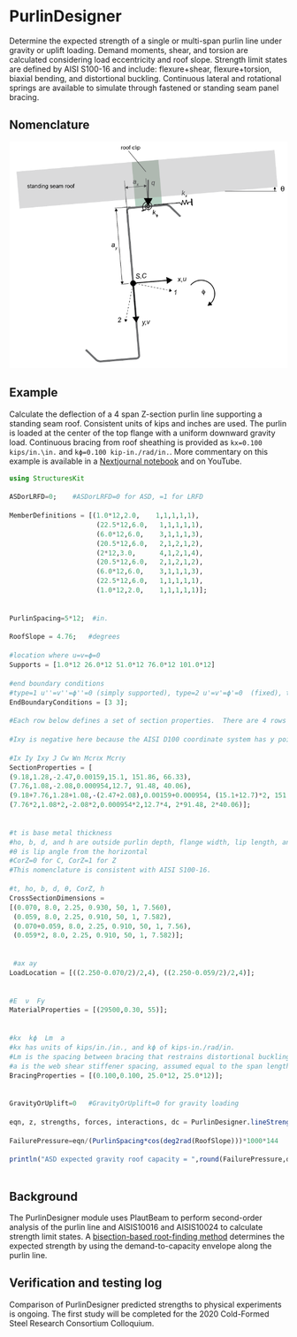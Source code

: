 # PurlinDesigner

Determine the expected strength of a single or multi-span purlin line under gravity or uplift loading.  Demand moments, shear, and torsion are calculated considering load eccentricity and roof slope.  Strength limit states are defined by AISI S100-16 and include: flexure+shear, flexure+torsion, biaxial bending, and distortional buckling.  Continuous lateral and rotational springs are available to simulate through fastened or standing seam panel bracing.  

## Nomenclature

![Module nomenclature](./assets/gravity.png)

## Example
Calculate the deflection of a 4 span Z-section purlin line supporting a standing seam roof.  Consistent units of kips and inches are used.  The purlin is loaded at the center of the top flange with a uniform downward gravity load. Continuous bracing from roof sheathing is provided as `kx=0.100 kips/in.\in.` and `kϕ=0.100 kip-in./rad/in.`.   More commentary on this example is available in a [Nextjournal notebook](https://nextjournal.com/runtosolve/metal-building-standing-seam-roof-design-example/) and on YouTube.

```julia
using StructuresKit

ASDorLRFD=0;    #ASDorLRFD=0 for ASD, =1 for LRFD

MemberDefinitions = [(1.0*12,2.0,    1,1,1,1,1),
                      (22.5*12,6.0,   1,1,1,1,1),
                      (6.0*12,6.0,    3,1,1,1,3),
                      (20.5*12,6.0,   2,1,2,1,2),
                      (2*12,3.0,      4,1,2,1,4),
                      (20.5*12,6.0,   2,1,2,1,2),
                      (6.0*12,6.0,    3,1,1,1,3),
                      (22.5*12,6.0,   1,1,1,1,1),
                      (1.0*12,2.0,    1,1,1,1,1)];


PurlinSpacing=5*12;  #in.

RoofSlope = 4.76;   #degrees

#location where u=v=ϕ=0
Supports = [1.0*12 26.0*12 51.0*12 76.0*12 101.0*12]

#end boundary conditions
#type=1 u''=v''=ϕ''=0 (simply supported), type=2 u'=v'=ϕ'=0  (fixed), type=3 u''=v''=ϕ''=u'''=v'''=ϕ'''=0 (free end, e.g., a cantilever)
EndBoundaryConditions = [3 3];

#Each row below defines a set of section properties.  There are 4 rows because there are 4 cross-sections in this example -  8ZS2.25x070, 8ZS2.25x059, 8ZS2.25x070+ 8ZS2.25x059 at a splice, and 8ZS2.25x059+8ZS2.25x059 at a splice.

#Ixy is negative here because the AISI D100 coordinate system has y pointing up however the PlautBeam.jl coordinate system has y pointing down.

#Ix Iy Ixy J Cw Wn Mcrℓx Mcrℓy
SectionProperties = [
(9.18,1.28,-2.47,0.00159,15.1, 151.86, 66.33),
(7.76,1.08,-2.08,0.000954,12.7, 91.48, 40.06),
(9.18+7.76,1.28+1.08,-(2.47+2.08),0.00159+0.000954, (15.1+12.7)*2, 151.86+91.48, 66.33+40.06),
(7.76*2,1.08*2,-2.08*2,0.000954*2,12.7*4, 2*91.48, 2*40.06)];


#t is base metal thickness
#ho, b, d, and h are outside purlin depth, flange width, lip length, and web flat height
#θ is lip angle from the horizontal
#CorZ=0 for C, CorZ=1 for Z
#This nomenclature is consistent with AISI S100-16.

#t, ho, b, d, θ, CorZ, h
CrossSectionDimensions =
[(0.070, 8.0, 2.25, 0.930, 50, 1, 7.560),
 (0.059, 8.0, 2.25, 0.910, 50, 1, 7.582),
 (0.070+0.059, 8.0, 2.25, 0.910, 50, 1, 7.56),
 (0.059*2, 8.0, 2.25, 0.910, 50, 1, 7.582)];


 #ax ay
LoadLocation = [((2.250-0.070/2)/2,4), ((2.250-0.059/2)/2,4)];


#E  ν  Fy
MaterialProperties = [(29500,0.30, 55)];


#kx  kϕ  Lm  a
#kx has units of kips/in./in., and kϕ of kips-in./rad/in.
#Lm is the spacing between bracing that restrains distortional buckling
#a is the web shear stiffener spacing, assumed equal to the span length here since none are provided
BracingProperties = [(0.100,0.100, 25.0*12, 25.0*12)];


GravityOrUplift=0   #GravityOrUplift=0 for gravity loading

eqn, z, strengths, forces, interactions, dc = PurlinDesigner.lineStrength(ASDorLRFD, GravityOrUplift, MemberDefinitions, SectionProperties, CrossSectionDimensions, MaterialProperties, LoadLocation, BracingProperties, RoofSlope, EndBoundaryConditions, Supports)

FailurePressure=eqn/(PurlinSpacing*cos(deg2rad(RoofSlope)))*1000*144

println("ASD expected gravity roof capacity = ",round(FailurePressure,digits=1), " psf")



```
## Background
The PurlinDesigner module uses PlautBeam to perform second-order analysis of the purlin line and AISIS10016 and AISIS10024 to calculate strength limit states.   A [bisection-based root-finding method](https://en.wikipedia.org/wiki/Bisection_method) determines the expected strength by using the demand-to-capacity envelope along the purlin line.

## Verification and testing log
Comparison of PurlinDesigner predicted strengths to physical experiments is ongoing.  The first study will be completed for the 2020 Cold-Formed Steel Research Consortium Colloquium.
